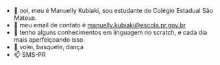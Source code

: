 - 👋 ooi, meu é Manuelly Kubiaki, sou estudante do Colégio Estadual São Mateus.
- 👀 meu email de contato é manuelly.kubiaki@escola.pr.gov.br
- 🌱 tenho alguns conhecimentos em linguagem no scratch, e cada dia mais aperfeiçoando isso.
- 💞️ volei, basquete, dança 
- 📫 SMS-PR

